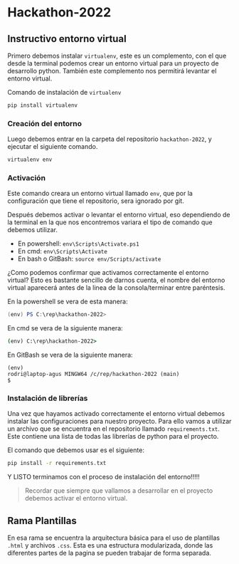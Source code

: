# Hackathon-2022

## Instructivo entorno virtual

Primero debemos instalar `virtualenv`, este es un complemento, con el que desde la terminal podemos crear un entorno virtual para un proyecto de desarrollo python. También este complemento nos permitirá levantar el entorno virtual.

Comando de instalación de `virtualenv`

```bash
pip install virtualenv
```

### Creación del entorno

Luego debemos entrar en la carpeta del repositorio `hackathon-2022`, y ejecutar el siguiente comando.

```bash
virtualenv env
```

### Activación

Este comando creara un entorno virtual llamado `env`, que por la configuración que tiene el repositorio, sera ignorado por git.

Después debemos activar o levantar el entorno virtual, eso dependiendo de la terminal en la que nos encontremos variara el tipo de comando que debemos utilizar.

- En powershell:
    `env\Scripts\Activate.ps1`
- En cmd:
    `env\Scripts\Activate`
- En bash o GitBash:
    `source env/Scripts/activate`

¿Como podemos confirmar que activamos correctamente el entorno virtual?
Esto es bastante sencillo de darnos cuenta, el nombre del entorno virtual aparecerá antes de la linea de la consola/terminar entre paréntesis.

En la powershell se vera de esta manera:

```powershell
(env) PS C:\rep\hackathon-2022>
```

En cmd se vera de la siguiente manera:

```cmd
(env) C:\rep\hackathon-2022>
```

En GitBash se vera de la siguiente manera:

```gitbash
(env) 
rodri@laptop-agus MINGW64 /c/rep/hackathon-2022 (main)
$
```

### Instalación de librerías

Una vez que hayamos activado correctamente el entorno virtual debemos instalar las configuraciones para nuestro proyecto. Para ello vamos a utilizar un archivo que se encuentra en el repositorio llamado `requirements.txt`. Este contiene una lista de todas las librerías de python para el proyecto.

El comando que debemos usar es el siguiente:

```bash
pip install -r requirements.txt
```

Y LISTO terminamos con el proceso de instalación del entorno!!!!!

> Recordar que siempre que vallamos a desarrollar en el proyecto debemos activar el entorno virtual.

## Rama Plantillas

En esa rama se encuentra la arquitectura básica para el uso de plantillas `.html` y archivos `.css`. Esta es una estructura modularizada, donde las diferentes partes de la pagina se pueden trabajar de forma separada.
